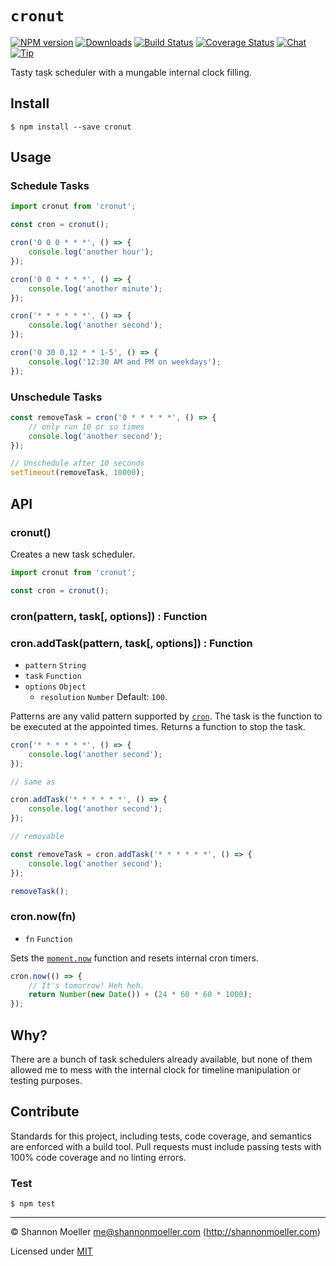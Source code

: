 # `cronut`

[![NPM version][npm-img]][npm-url] [![Downloads][downloads-img]][npm-url] [![Build Status][travis-img]][travis-url] [![Coverage Status][coveralls-img]][coveralls-url] [![Chat][gitter-img]][gitter-url] [![Tip][amazon-img]][amazon-url]

Tasty task scheduler with a mungable internal clock filling.

## Install

    $ npm install --save cronut

## Usage

### Schedule Tasks

```js
import cronut from 'cronut';

const cron = cronut();

cron('0 0 0 * * *', () => {
    console.log('another hour');
});

cron('0 0 * * * *', () => {
    console.log('another minute');
});

cron('* * * * * *', () => {
    console.log('another second');
});

cron('0 30 0,12 * * 1-5', () => {
    console.log('12:30 AM and PM on weekdays');
});
```

### Unschedule Tasks

```js
const removeTask = cron('0 * * * * *', () => {
    // only run 10 or so times
    console.log('another second');
});

// Unschedule after 10 seconds
setTimeout(removeTask, 10000);
```

## API

### cronut()

Creates a new task scheduler.

```js
import cronut from 'cronut';

const cron = cronut();
```

### cron(pattern, task[, options]) : Function
### cron.addTask(pattern, task[, options]) : Function

- `pattern` `String`
- `task` `Function`
- `options` `Object`
  - `resolution` `Number` Default: `100`.

Patterns are any valid pattern supported by [`cron`](http://npm.im/cron). The task is the function to be executed at the appointed times. Returns a function to stop the task.

```js
cron('* * * * * *', () => {
    console.log('another second');
});

// same as

cron.addTask('* * * * * *', () => {
    console.log('another second');
});

// removable

const removeTask = cron.addTask('* * * * * *', () => {
    console.log('another second');
});

removeTask();
```

### cron.now(fn)

- `fn` `Function`

Sets the [`moment.now`](http://momentjs.com/docs/#/customization/now/) function and resets internal cron timers.

```js
cron.now(() => {
    // It's tomorrow! Heh heh.
    return Number(new Date()) + (24 * 60 * 60 * 1000);
});
```

## Why?

There are a bunch of task schedulers already available, but none of them allowed me to mess with the internal clock for timeline manipulation or testing purposes.

## Contribute

Standards for this project, including tests, code coverage, and semantics are enforced with a build tool. Pull requests must include passing tests with 100% code coverage and no linting errors.

### Test

    $ npm test

----

© Shannon Moeller <me@shannonmoeller.com> (http://shannonmoeller.com)

Licensed under [MIT](http://shannonmoeller.com/mit.txt)

[amazon-img]:    https://img.shields.io/badge/amazon-tip_jar-yellow.svg?style=flat-square
[amazon-url]:    https://www.amazon.com/gp/registry/wishlist/1VQM9ID04YPC5?sort=universal-price
[coveralls-img]: http://img.shields.io/coveralls/shannonmoeller/cronut/master.svg?style=flat-square
[coveralls-url]: https://coveralls.io/r/shannonmoeller/cronut
[downloads-img]: http://img.shields.io/npm/dm/cronut.svg?style=flat-square
[gitter-img]:    http://img.shields.io/badge/gitter-join_chat-1dce73.svg?style=flat-square
[gitter-url]:    https://gitter.im/shannonmoeller/shannonmoeller
[npm-img]:       http://img.shields.io/npm/v/cronut.svg?style=flat-square
[npm-url]:       https://npmjs.org/package/cronut
[travis-img]:    http://img.shields.io/travis/shannonmoeller/cronut/master.svg?style=flat-square
[travis-url]:    https://travis-ci.org/shannonmoeller/cronut
